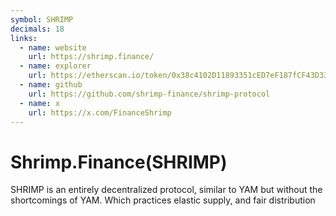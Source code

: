 ```yaml
---
symbol: SHRIMP
decimals: 18
links:
  - name: website
    url: https://shrimp.finance/
  - name: explorer
    url: https://etherscan.io/token/0x38c4102D11893351cED7eF187fCF43D33eb1aBE6
  - name: github
    url: https://github.com/shrimp-finance/shrimp-protocol
  - name: x
    url: https://x.com/FinanceShrimp
---
```


# Shrimp.Finance(SHRIMP)

SHRIMP is an entirely decentralized protocol, similar to YAM but without the shortcomings of YAM. Which practices elastic supply, and fair distribution
